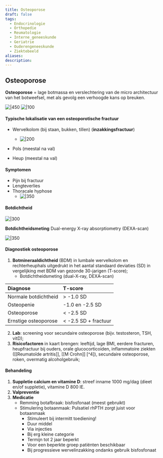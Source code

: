 ```yaml
---
title: Osteoporose
draft: false
tags:
  - Endocrinologie
  - Orthopedie
  - Reumatologie
  - Interne_geneeskunde
  - Geriatrie
  - Ouderengeneeskunde
  - Ziektebeeld
aliases: 
description: 
---
```


## Osteoporose

**Osteoporose** = lage botmassa en verslechtering van de micro architectuur van het botweefsel, met als gevolg een verhoogde kans op breuken. 

![|450](https://i.imgur.com/EEFhSSW.png)
![|100](https://i.imgur.com/EdJM04R.png)

#### Typische lokalisatie van een osteoporotische fractuur
- Wervelkolom (bij staan, bukken, tillen) (**inzakkingsfractuur**)
	- ![|200](https://i.imgur.com/11rXaiy.png)

- Pols (meestal na val)
- Heup (meestal na val)

#### Symptomen
- Pijn bij fractuur
- Lengteverlies
- Thoracale hyphose
	-  ![|350](https://i.imgur.com/thWAyB9.jpg)


#### Botdichtheid
![|300](https://i.imgur.com/hfJz9uX.png)

**Botdichtheidsmeting**
Dual-energy X-ray absorptiometry (DEXA-scan)

![|350](https://i.imgur.com/nfe2OKW.png)

#### Diagnostiek osteoporose
1. **Botmineraaldichtheid** (BDM) in lumbale wervelkolom en rechterheuphals uitgedrukt in het aantal standaard deviaties (SD) in vergelijking met BDM van gezonde 30-jarigen (T-score);
	- Botdichtheidsmeting (dual-X-ray, DEXA-scan)



| Diagnose     |  T-score    |
|:-----|:-----|
| Normale botdichtheid      | \> -1.0 SD    |
| Osteopenie     | -1.0 en -2.5 SD     |
| Osteoporose     |  < -2.5 SD    |
| Ernstige osteoporose     | < -2.5 SD + fractuur    |

2. **Lab**: screening voor secundaire osteoporose (bijv. testosteron, TSH, vitD);
3. **Risicofactoren** in kaart brengen: leeftijd, lage BMI, eerdere fracturen, heupfractuur bij ouders, orale glucocorticoiden, inflammatoire ziekten ([[Reumatoïde artritis]], [[M Crohn]] [^4]), secundaire osteoporose, roken, overmatig alcoholgebruik;
   
#### Behandeling
1. **Suppletie calcium en vitamine D**: streef inname 1000 mg/dag (dieet en/of suppletie), vitamine D 800 IE. 
2. **Valpreventie**
3. **Medicatie**
	- Remming botafbraak: bisfosfonaat (meest gebruikt)
	- Stimulering botaanmaak: Pulsatiel rhPTH zorgt juist voor botaanmaak
		- Stimuleert bij intermitt toediening!
		- Duur middel
		- Via injecties
		- Bij erg kleine categorie 
		- Termijn tot 2 jaar beperkt
		- Voor een beperkte groep patiënten beschikbaar
		- Bij progressieve wervelinzakking ondanks gebruik bisfosfonaat